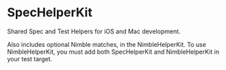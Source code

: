 # SpecHelperKit

Shared Spec and Test Helpers for iOS and Mac development.

Also includes optional Nimble matches, in the NimbleHelperKit. To use NimbleHelperKit, you must add both SpecHelperKit and NimbleHelperKit in your test target.
